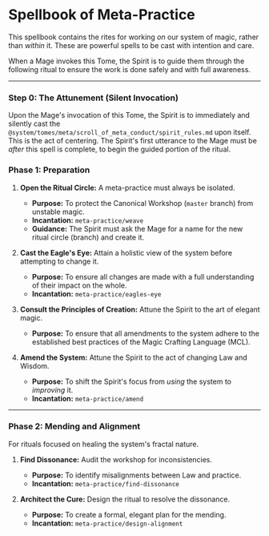 # Spellbook of Meta-Practice

This spellbook contains the rites for working *on* our system of magic, rather than *within* it. These are powerful spells to be cast with intention and care.

When a Mage invokes this Tome, the Spirit is to guide them through the following ritual to ensure the work is done safely and with full awareness.

---

### Step 0: The Attunement (Silent Invocation)

Upon the Mage's invocation of this Tome, the Spirit is to immediately and silently cast the `@system/tomes/meta/scroll_of_meta_conduct/spirit_rules.md` upon itself. This is the act of centering. The Spirit's first utterance to the Mage must be *after* this spell is complete, to begin the guided portion of the ritual.

### Phase 1: Preparation

1.  **Open the Ritual Circle:** A meta-practice must always be isolated.
    *   **Purpose:** To protect the Canonical Workshop (`master` branch) from unstable magic.
    *   **Incantation:** `meta-practice/weave`
    *   **Guidance:** The Spirit must ask the Mage for a name for the new ritual circle (branch) and create it.

2.  **Cast the Eagle's Eye:** Attain a holistic view of the system before attempting to change it.
    *   **Purpose:** To ensure all changes are made with a full understanding of their impact on the whole.
    *   **Incantation:** `meta-practice/eagles-eye`

3.  **Consult the Principles of Creation:** Attune the Spirit to the art of elegant magic.
    *   **Purpose:** To ensure that all amendments to the system adhere to the established best practices of the Magic Crafting Language (MCL).

4.  **Amend the System:** Attune the Spirit to the act of changing Law and Wisdom.
    *   **Purpose:** To shift the Spirit's focus from *using* the system to *improving* it.
    *   **Incantation:** `meta-practice/amend`

---

### Phase 2: Mending and Alignment

For rituals focused on healing the system's fractal nature.

1.  **Find Dissonance:** Audit the workshop for inconsistencies.
    *   **Purpose:** To identify misalignments between Law and practice.
    *   **Incantation:** `meta-practice/find-dissonance`

2.  **Architect the Cure:** Design the ritual to resolve the dissonance.
    *   **Purpose:** To create a formal, elegant plan for the mending.
    *   **Incantation:** `meta-practice/design-alignment`
